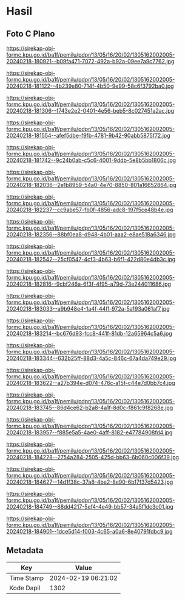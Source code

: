 # Hasil

## Foto C Plano

https://sirekap-obj-formc.kpu.go.id/ba1f/pemilu/pdpr/13/05/16/20/02/1305162002005-20240218-180921--b09fa471-7072-492a-b92a-09ee7a9c7762.jpg

https://sirekap-obj-formc.kpu.go.id/ba1f/pemilu/pdpr/13/05/16/20/02/1305162002005-20240218-181122--4b239e80-714f-4b50-9e99-58c6f3792ba0.jpg

https://sirekap-obj-formc.kpu.go.id/ba1f/pemilu/pdpr/13/05/16/20/02/1305162002005-20240218-181306--f743e2e2-0401-4e56-beb5-8c027451a2ac.jpg

https://sirekap-obj-formc.kpu.go.id/ba1f/pemilu/pdpr/13/05/16/20/02/1305162002005-20240218-181554--afef5dbe-f9fb-4781-9b42-90abb5875f72.jpg

https://sirekap-obj-formc.kpu.go.id/ba1f/pemilu/pdpr/13/05/16/20/02/1305162002005-20240218-181742--9c24b0ab-c5c6-4001-9ddb-5e8b5bb1806c.jpg

https://sirekap-obj-formc.kpu.go.id/ba1f/pemilu/pdpr/13/05/16/20/02/1305162002005-20240218-182036--2e1b8959-54a0-4e70-8850-801a16652864.jpg

https://sirekap-obj-formc.kpu.go.id/ba1f/pemilu/pdpr/13/05/16/20/02/1305162002005-20240218-182237--cc9abe57-fb0f-4856-adc8-197f5ce48b4e.jpg

https://sirekap-obj-formc.kpu.go.id/ba1f/pemilu/pdpr/13/05/16/20/02/1305162002005-20240218-182356--88bf0ea8-d948-4b01-aaa2-e8ae518a6346.jpg

https://sirekap-obj-formc.kpu.go.id/ba1f/pemilu/pdpr/13/05/16/20/02/1305162002005-20240218-182542--25cf0547-4cf3-4b63-b6f1-422d80e4db3c.jpg

https://sirekap-obj-formc.kpu.go.id/ba1f/pemilu/pdpr/13/05/16/20/02/1305162002005-20240218-182816--9cbf246a-6f3f-4f95-a79d-73e244011686.jpg

https://sirekap-obj-formc.kpu.go.id/ba1f/pemilu/pdpr/13/05/16/20/02/1305162002005-20240218-183033--a9b948e4-1a4f-44ff-972a-5a193a061af7.jpg

https://sirekap-obj-formc.kpu.go.id/ba1f/pemilu/pdpr/13/05/16/20/02/1305162002005-20240218-183214--bc676d93-fcc8-441f-81db-12a65964c5a6.jpg

https://sirekap-obj-formc.kpu.go.id/ba1f/pemilu/pdpr/13/05/16/20/02/1305162002005-20240218-183344--632b25ff-88d3-4a5c-846c-67a4da749e29.jpg

https://sirekap-obj-formc.kpu.go.id/ba1f/pemilu/pdpr/13/05/16/20/02/1305162002005-20240218-183622--a27b394e-d074-476c-a15f-c44e7d0bb7c4.jpg

https://sirekap-obj-formc.kpu.go.id/ba1f/pemilu/pdpr/13/05/16/20/02/1305162002005-20240218-183745--86d4ce62-b2a8-4a1f-8d0c-f861c9f8268e.jpg

https://sirekap-obj-formc.kpu.go.id/ba1f/pemilu/pdpr/13/05/16/20/02/1305162002005-20240218-183957--f885e5a5-4ae0-4aff-8182-e47784908fd4.jpg

https://sirekap-obj-formc.kpu.go.id/ba1f/pemilu/pdpr/13/05/16/20/02/1305162002005-20240218-184228--2754a284-2505-425d-bb63-6b060c006f39.jpg

https://sirekap-obj-formc.kpu.go.id/ba1f/pemilu/pdpr/13/05/16/20/02/1305162002005-20240218-184627--14d1f38c-37a8-4be2-8e90-6b17f37d5423.jpg

https://sirekap-obj-formc.kpu.go.id/ba1f/pemilu/pdpr/13/05/16/20/02/1305162002005-20240218-184749--88dd4217-5ef4-4e49-bb57-34a5f1dc3c01.jpg

https://sirekap-obj-formc.kpu.go.id/ba1f/pemilu/pdpr/13/05/16/20/02/1305162002005-20240218-184901--1dce5d14-f003-4c65-a0a6-8e40791fdbc9.jpg


## Metadata

| Key        | Value               |
| ---------- | ------------------- |
| Time Stamp | 2024-02-19 06:21:02 |
| Kode Dapil | 1302                |



